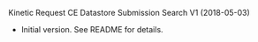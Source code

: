 Kinetic Request CE Datastore Submission Search V1 (2018-05-03)
* Initial version.  See README for details.